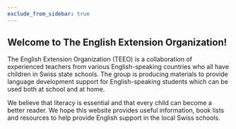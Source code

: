 ```yaml
---
exclude_from_sidebar: true
---
```


## Welcome to The English Extension Organization! 

The English Extension Organization (TEEO) is a collaboration of experienced teachers from various English-speaking countries who all have children in Swiss state schools. The group is producing materials to provide language development support for English-speaking students which can be used both at school and at home.  

We believe that literacy is essential and that every child can become a better reader.  We hope this website provides useful information, book lists and resources to help provide English support in the local Swiss schools.  

<!--stackedit_data:
eyJoaXN0b3J5IjpbLTk1Mzg1NDI3NSwtOTUzODU0Mjc1LC0yOT
M4MDU2MDAsMTQ3NTQ2OTUwOCwtMTc2NzY0NzgyOCwtMTE3MDcw
MzU2Nl19
-->